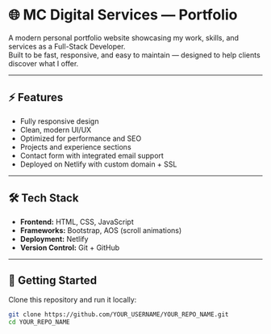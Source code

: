 # 🌐 MC Digital Services — Portfolio

A modern personal portfolio website showcasing my work, skills, and services as a Full-Stack Developer.  
Built to be fast, responsive, and easy to maintain — designed to help clients discover what I offer.

---

## ⚡ Features

- Fully responsive design
- Clean, modern UI/UX
- Optimized for performance and SEO
- Projects and experience sections
- Contact form with integrated email support
- Deployed on Netlify with custom domain + SSL

---

## 🛠️ Tech Stack

- **Frontend:** HTML, CSS, JavaScript
- **Frameworks:** Bootstrap, AOS (scroll animations)
- **Deployment:** Netlify
- **Version Control:** Git + GitHub

---

## 🚀 Getting Started

Clone this repository and run it locally:

```bash
git clone https://github.com/YOUR_USERNAME/YOUR_REPO_NAME.git
cd YOUR_REPO_NAME
